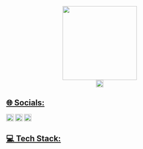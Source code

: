 
<div align="center">
 <div> <img src="https://user-images.githubusercontent.com/74038190/236119160-976a0405-caa7-470c-9356-16d43402ea0a.gif" width='200'/></div>
  <div><a href = "mailto: megha.bhargav2012@gmail.com"><img src="https://camo.githubusercontent.com/571384769c09e0c66b45e39b5be70f68f552db3e2b2311bc2064f0d4a9f5983b/68747470733a2f2f696d672e736869656c64732e696f2f62616467652f476d61696c2d4431343833363f7374796c653d666f722d7468652d6261646765266c6f676f3d676d61696c266c6f676f436f6c6f723d7768697465" alt="Instagram" data-canonical-src="https://img.shields.io/badge/Gmail-D14836?style=for-the-badge&logo=gmail&logoColor=white" style="max-width: 100%; height: 20px;"></a></div>
</div>
<h2 id="user-content--socials" dir="auto"><a class="heading-link" href="#-socials">🌐 Socials:</a></h2>
<p dir="auto"><a href="https://instagram.com/_.megha._.bhargava._?igshid=MzMyNGUyNmU2YQ==" rel="nofollow"><img src="https://camo.githubusercontent.com/b3d4671768bd0f9b6c8f410a25a96e0c5a4d135208d8910461e986f97e7985ab/68747470733a2f2f696d672e736869656c64732e696f2f62616467652f496e7374616772616d2d4534343035463f7374796c653d666f722d7468652d6261646765266c6f676f3d696e7374616772616d266c6f676f436f6c6f723d7768697465" alt="Instagram" data-canonical-src="https://img.shields.io/badge/Instagram-%23E4405F.svg?logo=Instagram&amp;logoColor=white" style="max-width: 100%; height: 20px;"></a> <a href="https://www.linkedin.com/in/megha-bhargava-b42990188/" rel="nofollow"><img src="https://camo.githubusercontent.com/a80d00f23720d0bc9f55481cfcd77ab79e141606829cf16ec43f8cacc7741e46/68747470733a2f2f696d672e736869656c64732e696f2f62616467652f4c696e6b6564496e2d3030373742353f7374796c653d666f722d7468652d6261646765266c6f676f3d6c696e6b6564696e266c6f676f436f6c6f723d7768697465" alt="LinkedIn" data-canonical-src="https://img.shields.io/badge/LinkedIn-%230077B5.svg?logo=linkedin&amp;logoColor=white" style="max-width: 100%; height: 20px;"></a>
<a href="https://www.facebook.com/megha.bhargav?mibextid=ZbWKwL" rel="nofollow"><img src="https://camo.githubusercontent.com/2d1ffa69dd491ebeca01b2098cf8233dd09950ff5895abccd5b455ca442abc59/68747470733a2f2f696d672e736869656c64732e696f2f62616467652f46616365626f6f6b2d3138373746323f7374796c653d666f722d7468652d6261646765266c6f676f3d66616365626f6f6b266c6f676f436f6c6f723d7768697465" alt="Facebook" data-canonical-src="https://img.shields.io/badge/Facebook-1877F2?style=for-the-badge&logo=facebook&logoColor=white" style=" max-width: 100%; height: 20px;"></a></p>

<h2 id="user-content--tech-stack" dir="auto"><a class="heading-link" href="#-tech-stack">💻 Tech Stack:</a></h2>

<!--
**MeghaBhargava12/MeghaBhargava12** is a ✨ _special_ ✨ repository because its `README.md` (this file) appears on your GitHub profile.

Here are some ideas to get you started:

- 🔭 I’m currently working on ...
- 🌱 I’m currently learning ...
- 👯 I’m looking to collaborate on ...
- 🤔 I’m looking for help with ...
- 💬 Ask me about ...
- 📫 How to reach me: ...
- 😄 Pronouns: ...
- ⚡ Fun fact: ...
-->
